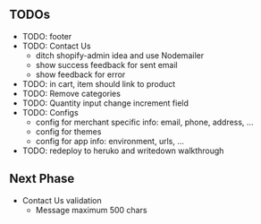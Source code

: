 ## TODOs
  * TODO: footer
  * TODO: Contact Us
    * ditch shopify-admin idea and use Nodemailer
    * show success feedback for sent email
    * show feedback for error
  * TODO: in cart, item should link to product
  * TODO: Remove categories
  * TODO: Quantity input change increment field
  * TODO: Configs
    * config for merchant specific info: email, phone, address, ...
    * config for themes
    * config for app info: environment, urls, ...
  * TODO: redeploy to heruko and writedown walkthrough

## Next Phase
  * Contact Us validation
    * Message maximum 500 chars